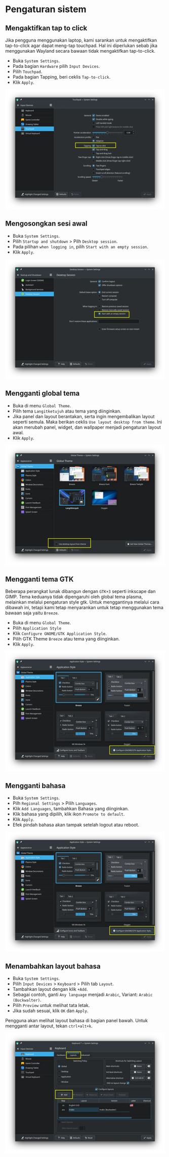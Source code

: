 # Pengaturan sistem

## Mengaktifkan tap to click

Jika pengguna menggunakan laptop, kami sarankan untuk mengaktifkan tap-to-click agar dapat meng-tap touchpad. Hal ini diperlukan sebab jika menggunakan Wayland secara bawaan tidak mengaktifkan tap-to-click.

- Buka `System Settings`.
- Pada bagian `Hardware` pilih `Input Devices`.
- Pilih `Touchpad`.
- Pada bagian Tapping, beri ceklis `Tap-to-click`.
- Klik `Apply`.

![LangitKetujuh Krunner](../../media/image/tap-to-click-langitketujuh-id.webp)

## Mengosongkan sesi awal

- Buka `System Settings`.
- Pilih `Startup and shutdown` > Pilh `Desktop session`.
- Pada pilihan `when logging in`, pilih `Start with an empty session`.
- Klik `Apply`.

![LangitKetujuh Krunner](../../media/image/empty-session-langitketujuh-id-1.webp)

## Mengganti global tema

- Buka di menu `Global Theme`.
- Pilih tema `Langitketujuh` atau tema yang diinginkan.
- Jika panel dan layout berantakan, serta ingin mengembalikan layout seperti semula. Maka berikan ceklis `Use layout desktop from theme`. Ini akan merubah panel, widget, dan wallpaper menjadi pengaturan layout awal.
- Klik `Apply`.

![LangitKetujuh Krunner](../../media/image/global-theme-langitketujuh-id-1.webp)

## Mengganti tema GTK

Beberapa perangkat lunak dibangun dengan `GTK+3` seperti inkscape dan GIMP. Tema keduanya tidak dipengaruhi oleh global tema plasma, melainkan melalui pengaturan style gtk. Untuk menggantinya melalui cara dibawah ini, tetapi kami tetap menyarankan untuk tetap menggunakan tema bawaan saja yaitu `Breeze`.

- Buka di menu `Global Theme`.
- Pilih `Application Style`
- Klik `Configure GNOME/GTK Application Style`.
- Pilih GTK Theme `Breeze` atau tema yang diinginkan.
- Klik `Apply`.

![LangitKetujuh Krunner](../../media/image/gtk-style-langitketujuh-id.webp)

## Mengganti bahasa

- Buka `System Settings`.
- Pilh `Regional Settings` > Pilih `Languages`.
- Klik `Add Languages`, tambahkan Bahasa yang diinginkan.
- Klik bahasa yang dipilih, klik ikon `Promote to default`.
- Klik `Apply`.
- Efek pindah bahasa akan tampak setelah logout atau reboot.

![LangitKetujuh Krunner](../../media/image/languages-langitketujuh-id.webp)

## Menambahkan layout bahasa

- Buka `System Settings`.
- Pilih `Input Devices` > `Keyboard` > Pilih tab `Layout`.
- Tambahkan layout dengan klik `+Add`.
- Sebagai contoh, ganti `Any language` menjadi `Arabic`, Variant: `Arabic (Buckwalter)`.
- Pilih `Preview` untuk melihat tata letak.
- Jika sudah sesuai, klik `OK` dan `Apply`.

Pengguna akan melihat layout bahasa di bagian panel bawah. Untuk mengganti antar layout, tekan `ctrl+alt+k`.

![LangitKetujuh Krunner](../../media/image/layout-kb-langitketujuh-id.webp)
